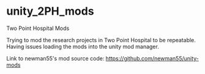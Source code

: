 # unity_2PH_mods
Two Point Hospital Mods

Trying to mod the research projects in Two Point Hospital to be repeatable. Having issues loading the mods into the unity mod manager.

Link to newman55's mod source code: https://github.com/newman55/unity-mods
